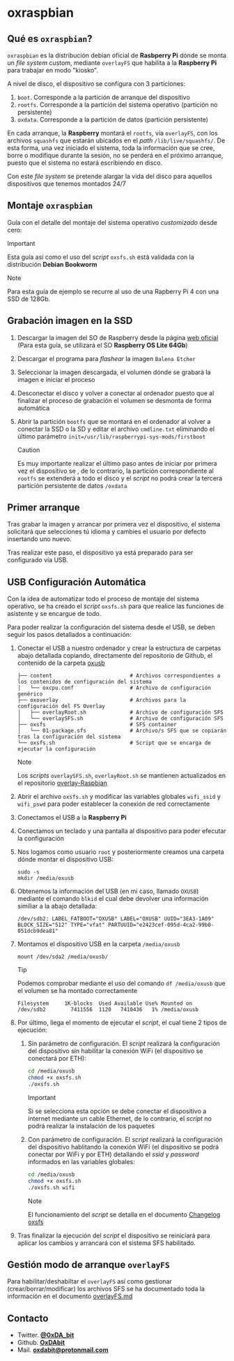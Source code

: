 # oxraspbian

## Qué es `oxraspbian`?

`oxraspbian` es la distribución debian oficial de **Rasbperry Pi** dónde se monta un _file system_ custom, mediante `overlayFS` que habilita a la **Raspberry Pi** para trabajar en modo "kiosko".

A nivel de disco, el dispositivo se configura con 3 particiones:

1. `boot`. Corresponde a la partición de arranque del dispositivo
2. `rootfs`. Corresponde a la partición del sistema operativo (partición no persistente)
3. `oxdata`. Corresponde a la partición de datos (partición persistente)

En cada arranque, la **Raspberry** montará el `rootfs`, vía `overlayFS`, con los archivos `squashfs` que estarán ubicados en el _path_ `/lib/live/squashfs/`. De esta forma, una vez iniciado el sistema, toda la información que se cree, borre o modifique durante la sesión, no se perderá en el próximo arranque, puesto que el sistema no estará escribiendo en disco.

Con este _file system_ se pretende alargar la vida del disco para aquellos dispositivos que tenemos montados 24/7

## Montaje `oxraspbian`

Guía con el detalle del montaje del sistema operativo _customizado_ desde cero:

> [!IMPORTANT]
> Esta guía así como el uso del _script_ `oxsfs.sh` está validada con la distribución **Debian Bookworm**

> [!NOTE]
> Para esta guía de ejemplo se recurre al uso de una Rapberry Pi 4 con una SSD de 128Gb.

## Grabación imagen en la SSD

1. Descargar la imagen del SO de Raspberry desde la página [web oficial](https://www.raspberrypi.com/software/operating-systems/) (Para esta guía, se utilizará el SO **Raspberry OS Lite 64Gb**)
2. Descargar el programa para _flashear_ la imagen `Balena Etcher`
3. Seleccionar la imagen descargada, el volumen dónde se grabará la imagen e iniciar el proceso
4. Desconectar el disco y volver a conectar al ordenador puesto que al finalizar el proceso de grabación el volumen se desmonta de forma automática
5. Abrir la partición `bootfs` que se montará en el ordenador al volver a conectar la SSD o la SD y editar el archivo `cmdline.txt` eliminando el último parámetro `init=/usr/lib/raspberrypi-sys-mods/firstboot`

    > [!CAUTION]
    > Es muy importante realizar el último paso antes de iniciar por primera vez el dispositivo se , de lo contrario, la partición correspondiente al `rootfs` se extenderá a todo el disco y el _script_ no podrá crear la tercera partición persistente de datos `/oxdata`

## Primer arranque

Tras grabar la imagen y arrancar por primera vez el dispositivo, el sistema solicitará que selecciones tú idioma y cambies el usuario por defecto insertando uno nuevo.

Tras realizar este paso, el dispositivo ya está preparado para ser configurado vía USB.

## USB Configuración Automática

Con la idea de automatizar todo el proceso de montaje del sistema operativo, se ha creado el _script_ `oxsfs.sh` para que realice las funciones de asistente y se encargue de todo.

Para poder realizar la configuración del sistema desde el USB, se deben seguir los pasos detallados a continuación:

1. Conectar el USB a nuestro ordenador y crear la estructura de carpetas abajo detallada copiando, directamente del repositorio de Github, el contenido de la carpeta [oxusb](https://github.com/OxDAbit/oxraspbian/oxusb)

    ```plaintext
    ├── content                         # Archivos correspondientes a los contenidos de configuración del sistema
    │   └── oxcpu.conf                  # Archivo de configuración genérico
    ├── oxoverlay                       # Archivos para la configuración del FS Overlay
    │   ├── overlayRoot.sh              # Archivo de configuración SFS
    │   └── overlaySFS.sh               # Archivo de configuración SFS
    ├── oxsfs                           # SFS container
    │   └── 01-package.sfs              # Archivo/s SFS que se copiarán tras la configuración del sistema
    └── oxsfs.sh                        # Script que se encarga de ejecutar la configuración
    ```

    > [!NOTE]
    > Los _scripts_ `overlaySFS.sh`, `overlayRoot.sh` se mantienen actualizados en el repositorio [overlay-Raspbian](https://github.com/OxDAbit/overlay-Raspbian)

2. Abrir el archivo `oxsfs.sh` y modificar las variables globales `wifi_ssid` y `wifi_pswd` para poder establecer la conexión de red correctamente
3. Conectamos el USB a la **Raspberry Pi**
4. Conectamos un teclado y una pantalla al dispositivo para poder efecutar la configuración
5. Nos logamos como usuario `root` y posteriormente creamos una carpeta dónde montar el dispositivo USB:

    ```plaintext
    sudo -s
    mkdir /media/oxusb
    ```

6. Obtenemos la información del USB (en mi caso, llamado `OXUSB`) mediante el comando `blkid` el cual debe devolver una información similiar a la abajo detallada:

    ```plaintext
    /dev/sdb2: LABEL_FATBOOT="OXUSB" LABEL="OXUSB" UUID="3EA3-1A09" BLOCK_SIZE="512" TYPE="vfat" PARTUUID="e2423cef-095d-4ca2-99b0-051dcb9dea81"
    ```

7. Montamos el dispositivo USB en la carpeta `/media/oxusb`

    ```plaintext
    mount /dev/sda2 /media/oxusb/
    ```

    > [!TIP]
    > Podemos comprobar mediante el uso del comando `df /media/oxusb` que el volumen se ha montado correctamente
    >```plaintext
    >Filesystem     1K-blocks  Used Available Use% Mounted on
    >/dev/sdb2        7411556  1120   7410436   1% /media/oxusb
    >```

8. Por último, llega el momento de ejecutar el _script_, el cual tiene 2 tipos de ejecución:
    1. Sin parámetro de configuración. El _script_ realizará la configuración del dispositivo sin habilitar la conexión WiFi (el dispositivo se conectará por ETH):

        ```bash
        cd /media/oxusb
        chmod +x oxsfs.sh
        ./oxsfs.sh
        ```

        > [!IMPORTANT]
        > Si se selecciona esta opción se debe conectar el dispositivo a internet mediante un cable Ethernet, de lo contrario, el _script_ no podrá realizar la instalación de los paquetes

    2. Con parámetro de configuración. El _script_ realizará la configuración del dispositivo hablitando la conexión WiFi (el dispositivo se podrá conectar por WiFi y por ETH) detallando el _ssid_ y _password_ informados en las variables globales:

        ```bash
        cd /media/oxusb
        chmod +x oxsfs.sh
        ./oxsfs.sh wifi
        ```

        > [!NOTE]
        > El funcionamiento del _script_ se detalla en el documento [Changelog oxsfs](/docs/changelog%20oxsfs.md)

9. Tras finalizar la ejecución del _script_ el dispositivo se reiniciará para aplicar los cambios y arrancará con el sistema SFS habilitado.

## Gestión modo de arranque `overlayFS`

Para habilitar/deshabiltar el `overlayFS` así como gestionar (crear/borrar/modificar) los archivos SFS se ha documentado toda la información en el documento [overlayFS.md](/docs/overlayFS.md)

## Contacto

- Twitter. [**@0xDA_bit**](https://twitter.com/0xDA_bit)
- Github. [**OxDAbit**](https://github.com/OxDAbit)
- Mail. **<oxdabit@protonmail.com>**
